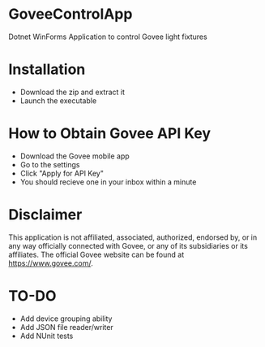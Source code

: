 # GoveeControlApp
Dotnet WinForms Application to control Govee light fixtures

# Installation
* Download the zip and extract it
* Launch the executable

# How to Obtain Govee API Key 
* Download the Govee mobile app
* Go to the settings
* Click "Apply for API Key"
* You should recieve one in your inbox within a minute

# Disclaimer
This application is not affiliated, associated, authorized, endorsed by, or in any way officially connected with Govee, 
or any of its subsidiaries or its affiliates. The official Govee website can be found at https://www.govee.com/.

# TO-DO
* Add device grouping ability
* Add JSON file reader/writer
* Add NUnit tests
